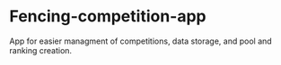 # Fencing-competition-app
App for easier managment of competitions, data storage, and pool and ranking creation. 
